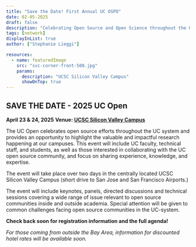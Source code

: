 ```yaml
---
title: "Save the Date! First Annual UC OSPO"
date: 02-05-2025
draft: false
description: "Celebrating Open Source and Open Science throughout the UC system"
tags: [network]
displayInList: true
author: ["Stephanie Lieggi"]

resources:
  - name: featuredImage
    src: "svc-corner-front-500.jpg"
    params:
      description: "UCSC Silicon Valley Campus"
      showOnTop: true
---
```


## SAVE THE DATE - 2025 UC Open

**April 23 & 24, 2025**
**Venue: [UCSC Silicon Valley Campus](https://siliconvalley.ucsc.edu/)**

The UC Open celebrates open source efforts throughout the UC system and provides an opportunity to highlight the valuable and impactful research happening at our campuses. This event will include UC faculty, technical staff, and students, as well as those interested in collaborating with the UC open source community, and focus on sharing experience, knowledge, and expertise.

The event will take place over two days in the centrally located UCSC Silicon Valley Campus (short drive to San Jose and San Francisco Airports.)

The event will include keynotes, panels, directed discussions and technical sessions covering a wide range of issue relevant to open source communities inside and outside academia. Special attention will be given to common challenges facing open source communities in the UC-system.

**Check back soon for registration information and the full agenda!**

*For those coming from outside the Bay Area, information for discounted hotel rates will be available soon.*
